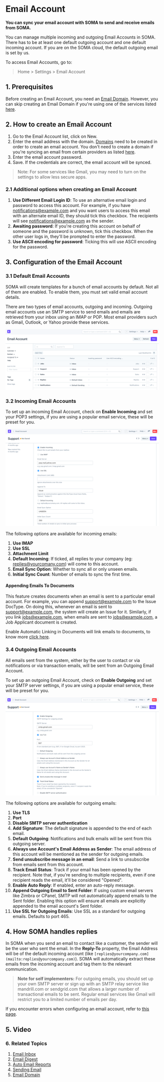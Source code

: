 
# Email Account


**You can sync your email account with SOMA to send and receive emails from SOMA.**


You can manage multiple incoming and outgoing Email Accounts in SOMA. There has to be at least one default outgoing account and one default incoming account. If you are on the SOMA cloud, the default outgoing email is set by us.


To access Email Accounts, go to:



> 
> Home > Settings > Email Account
> 
> 
> 


## 1. Prerequisites


Before creating an Email Account, you need an [Email Domain](/docs/en/setting-up/email/email-domain). However, you can skip creating an Email Domain if you're using one of the services listed [here](/docs/en/setting-up/email/email-inbox#2-create-an-email-domain).


## 2. How to create an Email Account


1. Go to the Email Account list, click on New.
2. Enter the email address with the domain. [Domains](/docs/en/setting-up/email/email-domain) need to be created in order to create an email account. You don't need to create a domain if you're syncing an email from certain providers as listed [here](/docs/en/setting-up/email/email-inbox#2-create-an-email-domain).
3. Enter the email account password.
4. Save. If the credentials are correct, the email account will be synced.



> 
> Note: For some services like Gmail, you may need to turn on the settings to allow less secure apps.
> 
> 
> 


### 2.1 Additional options when creating an Email Account


1. **Use Different Email Login ID**: To use an alternative email login and password to access this account. For example, if you have [notifications@example.com](mailto:notifications@example.com) and you want users to access this email with an alternate email ID, they should tick this checkbox. The recipients will see [notifications@example.com](mailto:notifications@example.com) as the sender.
2. **Awaiting password**: If you're creating this account on behalf of someone and the password is unknown, tick this checkbox. When the other user logs in, they'll be prompted to enter the password.
3. **Use ASCII encoding for password**: Ticking this will use ASCII encoding for the password.


## 3. Configuration of the Email Account


### 3.1 Default Email Accounts


SOMA will create templates for a bunch of email accounts by default. Not all of them are enabled. To enable them, you must set valid email account details.


There are two types of email accounts, outgoing and incoming. Outgoing email accounts use an SMTP service to send emails and emails are retrieved from your inbox using an IMAP or POP. Most email providers such as Gmail, Outlook, or Yahoo provide these services.


![Defining Criteria](/files/email-account-list.png)


### 3.2 Incoming Email Accounts


To set up an incoming Email Account, check on **Enable Incoming** and set your POP3 settings, if you are using a popular email service, these will be preset for you.


![Incoming EMail](/files/email-account-incoming.png)


The following options are available for incoming emails:


1. **Use IMAP**
2. **Use SSL**
3. **Attachment Limit**
4. **Default Incoming**: If ticked, all replies to your company (eg: [replies@yourcomany.com](mailto:replies@yourcomany.com)) will come to this account.
5. **Email Sync Option**: Whether to sync all or only unseen emails.
6. **Initial Sync Count**: Number of emails to sync the first time.


#### Appending Emails To Documents


This feature creates documents when an email is sent to a particular email account. For example, you can append [support@example.com](mailto:support@example.com) to the Issue DocType. On doing this, whenever an email is sent to [support@example.com](mailto:support@example.com), the system will create an Issue for it. Similarly, if you link [jobs@example.com](mailto:jobs@example.com), when emails are sent to [jobs@example.com](mailto:jobs@example.com), a Job Applicant document is created.


Enable Automatic Linking in Documents will link emails to documents, to know more [click here](/docs/en/setting-up/email/linking-emails-to-document).


### 3.4 Outgoing Email Accounts


All emails sent from the system, either by the user to contact or via notifications or via transaction emails, will be sent from an Outgoing Email Account.


To set up an outgoing Email Account, check on **Enable Outgoing** and set your SMTP server settings, if you are using a popular email service, these will be preset for you.


![Outgoing EMail](/files/email-account-sending.png)


The following options are available for outgoing emails:


1. **Use TLS**
2. **Port**
3. **Disable SMTP server authentication**
4. **Add Signature**: The default signature is appended to the end of each email.
5. **Default Outgoing**: Notifications and bulk emails will be sent from this outgoing server.
6. **Always use Account's Email Address as Sender**: The email address of this account will be mentioned as the sender for outgoing emails.
7. **Send unsubscribe message in an email**: Send a link to unsubscribe from emails sent from this account.
8. **Track Email Status**: Track if your email has been opened by the recipient. Note that, if you're sending to multiple recipients, even if one recipient reads the email, it'll be considered "Opened".
9. **Enable Auto Reply**: If enabled, enter an auto-reply message.
10. **Append Outgoing Email to Sent Folder**: If using custom email servers like Zimbra or CPanel, SMTP will not automatically append emails to the Sent folder. Enabling this option will ensure all emails are explicitly appended to the email account's Sent folder.
11. **Use SSL for Outgoing Emails**: Use SSL as a standard for outgoing emails. Defaults to port 465.


## 4. How SOMA handles replies


In SOMA when you send an email to contact like a customer, the sender will be the user who sent the email. In the **Reply-To** property, the Email Address will be of the default incoming account (like `[replies@yourcompany.com](mailto:replies@yourcompany.com)`). SOMA will automatically extract these emails from the incoming account and tag them to the relevant communication.



> 
> **Note for self implementers:** For outgoing emails, you should set up your own SMTP server or sign up with an SMTP relay service like mandrill.com or sendgrid.com that allows a larger number of transactional emails to be sent. Regular email services like Gmail will restrict you to a limited number of emails per day.
> 
> 
> 


If you encounter errors when configuring an email account, refer to [this page](/docs/en/setting-up/articles/email-error).


## 5. Video



### 6. Related Topics


1. [Email Inbox](/docs/en/setting-up/email/email-inbox)
2. [Email Digest](/docs/en/setting-up/email/email-digest)
3. [Auto Email Reports](/docs/en/setting-up/email/auto-email-reports)
4. [Sending Email](/docs/en/setting-up/email/sending-email)
5. [Email Domain](/docs/en/setting-up/email/email-domain)


